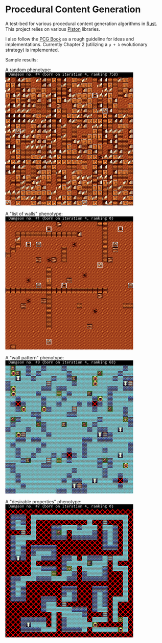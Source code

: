 # Procedural Content Generation

A test-bed for various procedural content generation algorithms in [Rust](http://www.rust-lang.org/). This project relies on various [Piston](http://www.piston.rs/) libraries.

I also follow the [PCG Book](http://pcgbook.com/) as a rough guideline for ideas and implementations. Currently Chapter 2 (utilizing a `μ + λ` evolutionary strategy) is implemented.

Sample results:

A random phenotype: ![Random Phenotype](/screenshots/random-sample.png)

A "list of walls" phenotype: ![List of Walls Phenotype](/screenshots/list-of-walls-sample.png)

A "wall pattern" phenotype: ![Wall Pattern Phenotype](/screenshots/wall-patterns-sample.png)

A "desirable properties" phenotype: ![Desirable Properties Phenotype](/screenshots/desirable-properties-sample.png)

